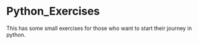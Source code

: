 # Python_Exercises
This has some small exercises for those who want to start their journey in python.
